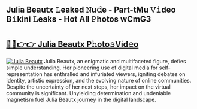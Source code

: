 ## Julia Beautx 𝙻eaked 𝙽u𝚍e - Part-tMu 𝚅𝚒deo B𝚒kini 𝙻eaks - Hot All 𝙿hotos wCmG3

# <h2><a href="http://ld74r7c.urlbe.top/?page=Julia+Beautx">🔗🔗👉👉 Julia Beautx P𝚑oto𝚜Vid𝚎o</a></h2>

[![Julia Beautx](https://i.imgur.com/eBuTRDB.gif)](http://ld74r7c.urlbe.top/?page=Julia+Beautx)
Julia Beautx, an enigmatic and multifaceted figure, defies simple understanding. Her pioneering use of digital media for self-representation has enthralled and infuriated viewers, igniting debates on identity, artistic expression, and the evolving nature of online communities. Despite the uncertainty of her next steps, her impact on the virtual community is significant. Unyielding determination and undeniable magnetism fuel Julia Beautx journey in the digital landscape.
